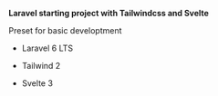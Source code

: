 **Laravel starting project with Tailwindcss and Svelte**

Preset for basic developtment

- Laravel 6 LTS

- Tailwind 2

- Svelte 3
